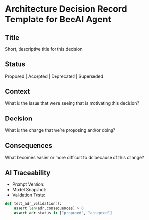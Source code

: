 # Architecture Decision Record Template for BeeAI Agent

## Title
Short, descriptive title for this decision

## Status
Proposed | Accepted | Deprecated | Superseded

## Context
What is the issue that we’re seeing that is motivating this decision?

## Decision
What is the change that we’re proposing and/or doing?

## Consequences
What becomes easier or more difficult to do because of this change?

## AI Traceability
- Prompt Version: <version>
- Model Snapshot: <model>
- Validation Tests:
```python
def test_adr_validation():
    assert len(adr.consequences) > 0
    assert adr.status in ["proposed", "accepted"]
```
